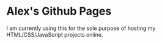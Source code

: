 # Alex's Github Pages

I am currently using this for the sole purpose of hosting my HTML/CSS/JavaScript projects online.

